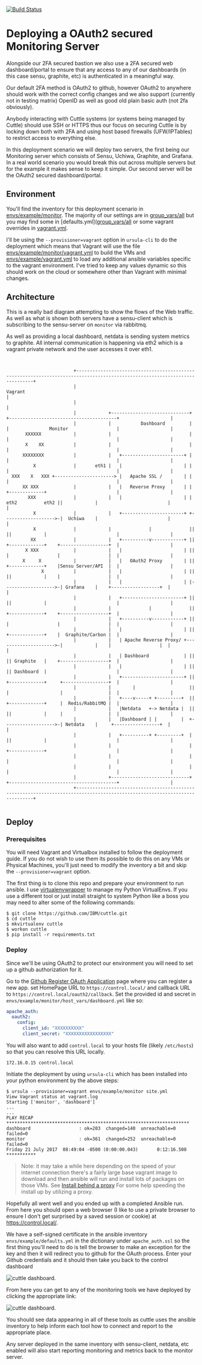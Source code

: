 [![Build Status](https://travis-ci.org/IBM/automated-monitoring-service-deployment-with-cuttle.svg?branch=master)](https://travis-ci.org/IBM/automated-monitoring-service-deployment-with-cuttle)

# Deploying a OAuth2 secured Monitoring Server

Alongside our 2FA secured bastion we also use a 2FA secured web dashboard/portal
to ensure that any access to any of our dashboards (in this case sensu, graphite, etc)
is authenticated in a meaningful way.

Our default 2FA method is OAuth2 to github, however OAuth2 to anywhere should work
with the correct config changes and we also support (currently not in testing matrix)
OpenID as well as good old plain basic auth (not 2fa obviously).

Anybody interacting with Cuttle systems (or systems being managed by Cuttle) should
use SSH or HTTPS thus our focus on securing Cuttle is by locking down both with 2FA
and using host based firewalls (UFW/IPTables) to restrict access to everything else.

In this deployment scenario we will deploy two servers, the first being our Monitoring
server which consists of Sensu, Uchiwa, Graphite, and Grafana.  In a real world scenario
you would break this out across multiple servers but for the example it makes sense
to keep it simple.  Our second server will be the OAuth2 secured dashboard/portal.

## Environment

You'll find the inventory for this deployment scenario in [envs/example/monitor](envs/example/monitor).
The majority of our settings are in [group_vars/all](envs/example/monitor/group_vars/all.yml)
but you may find some in [defaults.yml]([group_vars/all](envs/example/defaults.yml) or
some vagrant overrides in [vagrant.yml](envs/example/vagrant.yml).

I'll be using the `--provisioner=vagrant` option in `ursula-cli` to do the deployment
which means that Vagrant will use the file [envs/example/monitor/vagrant.yml](envs/example/monitor/vagrant.yml)
to build the VMs and [envs/example/vagrant.yml](envs/example/vagrant.yml) to load
any additional ansible variables specific to the vagrant environment.  I've tried to
keep any values dynamic so this should work on the cloud or somewhere other than
Vagrant with minimal changes.

## Architecture

This is a really bad diagram attempting to show the flows of the
Web traffic.  As well as what is shown both servers have a sensu-client
which is subscribing to the sensu-server on `monitor` via rabbitmq.

As well as providing a local dashboard, netdata is sending system metrics
to graphite. All internal communication is happening via eth2 which is
a vagrant private network and the user accesses it over eth1.

```text


                         +----------------------------------------------------------------------------------------------------------------------------+   
                         |                                                     Vagrant                                                                |   
                         |                                                                                                                            |   
                         |            +-----------------------------+                    +----------------------------------------+                   |   
                         |            |           Dashboard         |                    |               Monitor                  |                   |   
       XXXXXX            |            |                             |                    |                                        |                   |   
       X    XX           |            |                             |                    |                                        |                   |   
      XXXXXXXX           |            |   +-----------------------+ |                    |                                        |                   |   
          X              |       eth1 |   |                       | |                    |                                        |                   |   
  XXX    X   XXX +----------------------> |   Apache SSL /        | |                    |                                        |                   |   
      XX XXX             |            |   |   Reverse Proxy       | |                    +-------------+                          |                   |   
        XXX              |            |   |                       | | eth2          eth2 ||            |                          |                   |   
          X              |            |   +-----------------------+ +------------------->-|  Uchiwa    |                          |                   |   
          X              |            |              |              ||                   ||            |                          |                   |   
         XX              |            |   +----------v------------+ ||                   +-------------+    +------------------+  |                   |   
       X XXX             |            |   |                       | ||                   |                  |                  |  |                   |   
      X     X            |            |   |   OAuth2 Proxy        | ||                   +-------------+    |Sensu Server/API  |  |                   |   
             X           |            |   |                       | ||                   ||            |    |                  |  |                   |   
                         |            |   |                       | |------------------->-| Grafana    |    +------------------+  |                   |   
                         |            |   +-----------------------+ ||                   ||            |                          |                   |   
                         |            |              |              ||                   +-------------+    +------------------+  |                   |   
                         |            |   +----------v------------+ ||                   |                  |                  |  |                   |   
                         |            |   |                       | ||                   +-------------+    |  Graphite/Carbon |  |                   |   
                         |            |   | Apache Reverse Proxy/ +--------------------->-|            |    |                  |  |                   |   
                         |            |   | Dashboard             | ||                   || Graphite   |    +------------------+  |                   |   
                         |            |   |                       | ||                   || Dashboard  |                          |                   |   
                         |            |   +-----------------------+ ||                   +-------------+     +-----------------+  |                   |   
                         |            |        |                    ||                   |                   |                 |  |                   |   
                         |            |   +----v-----+ +---------+  ||                   +-------------+     |  Redis/RabbitMQ |  |                   |   
                         |            |   |Netdata   +-> Netdata |  ||                   ||            |     |                 |  |                   |   
                         |            |   |Dashboard | |         |  +------------------->-| Netdata    |     +-----------------+  |                   |   
                         |            |   +----------+ +---------+  |                    ||            |                          |                   |   
                         |            |                             |                    +-------------+                          |                   |   
                         |            |                             |                    |                                        |                   |   
                         |            |                             |                    |                                        |                   |   
                         |            +-----------------------------+                    +----------------------------------------+                   |   
                         +----------------------------------------------------------------------------------------------------------------------------+   


```

## Deploy

### Prerequisites

You will need Vagrant and Virtualbox installed to follow the deployment guide.
If you do not wish to use them its possible to do this on any VMs or Physical
Machines, you'll just need to modify the inventory a bit and skip the
`--provisioner=vagrant` option.

The first thing is to clone this repo and prepare your environment to run ansible.
I use [virtualenvwrapper](https://virtualenvwrapper.readthedocs.io/en/latest/) to
manage my Python VirtualEnvs.  If you use a different tool or just install straight
to system Python like a boss you may need to alter some of the following commands:

```shell
$ git clone https://github.com/IBM/cuttle.git
$ cd cuttle
$ mkvirtualenv cuttle
$ workon cuttle
$ pip install -r requirements.txt
```

### Deploy

Since we'll be using OAuth2 to protect our environment you will need to set up
a github authorization for it.

Go to the [Github Register OAuth Application](https://github.com/settings/applications/new) page
where you can register a new app.  set HomePage URL to `https://control.local/` and
callback URL to `https://control.local/oauth2/callback`.  Set the provided id and secret
in `envs/example/monitor/host_vars/dashboard.yml` like so:

```yaml
apache_auth:
  oauth2:
    config:
      client_id: "XXXXXXXXXX"
      client_secret: "XXXXXXXXXXXXXXXXX"
````

You will also want to add `control.local` to your hosts file (likely `/etc/hosts`) so
that you can resolve this URL locally.

```
172.16.0.15 control.local
```

Initiate the deployment by using `ursula-cli` which has been installed into your
python environment by the above steps:

```shell
$ ursula --provisioner=vagrant envs/example/monitor site.yml
View Vagrant status at vagrant.log
Starting ['monitor', 'dashboard']
...
...
PLAY RECAP ********************************************************************
dashboard                  : ok=203  changed=140  unreachable=0    failed=0
monitor                    : ok=361  changed=252  unreachable=0    failed=0
Friday 21 July 2017  08:49:04 -0500 (0:00:00.043)       0:12:16.508 ***********
```

> Note: it may take a while here depending on the speed of your internet connection
> there's a fairly large base vagrant image to download and then ansible will run and
> install lots of packages on those VMs.  See [Install behind a proxy](/README.md#run-behind-a-docker-proxy-for-local-dev)
> For some help speeding the install up by utilizing a proxy.

Hopefully all went well and you ended up with a completed Ansible run.  From
here you should open a web browser (I like to use a private browser to ensure I
don't get surprised by a saved session or cookie) at https://control.local/.

We have a self-signed certificate in the ansible inventory `envs/example/defaults.yml`
in the dictionary under `apache_auth.ssl` so the first thing you'll need to do
is tell the browser to make an exception for the key and then it will redirect
you to github for the OAuth process. Enter your Github credentials and it should then take
you back to the control dashboard

![cuttle dashboard](images/deploy_monitor_dashboard_1.png "Cuttle Dashboard").

From here you can get to any of the monitoring tools we have deployed by clicking the
appropriate link:

![cuttle dashboard](images/deploy_monitor_dashboard_2.png "Cuttle Dashboard 2").

You should see data appearing in all of these tools as cuttle uses the ansible
inventory to help inform each tool how to connect and report to the appropriate
place.

Any server deployed in the same inventory with sensu-client, netdata, etc enabled
will also start reporting monitoring and metrics back to the monitor server.
